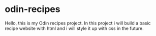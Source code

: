 # odin-recipes
Hello, this is my Odin recipes project. In this project i will build a basic recipe website with html and i will style it up with css in the future.